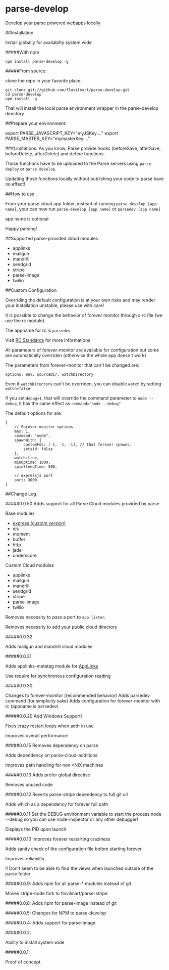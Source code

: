 parse-develop
=========

Develop your parse powered webapps locally

##Installation

Install globally for availabilty system wide

#####With npm
	
	npm install parse-develop -g

#####From source:

clone the repo in your favorite place:

	git clone git://github.com/flovilmart/parse-develop.git
	cd parse-develop
	npm install -g
	
That will install the local parse environment wrapper in the parse-develop directory

##Prepare your environment:

export PARSE_JAVASCRIPT_KEY="myJSKey...."
export PARSE_MASTER_KEY="mymasterKey...."


###Limitations:
As you know, Parse provide hooks (beforeSave, afterSave, beforeDelete, afterDelete) and define functions. 

Those functions have to be uploaded to the Parse servers using `parse deploy` or `parse develop`. 

Updating those functions locally without publishing your code to parse have no effect!



##How to use

From your parse cloud app folder, 
instead of running `parse develop [app name]`, your can now run `parse-develop [app name]` or `parsedev [app name]`

app name is optional

Happy parsing!

##Supported parse-provided cloud modules 
 
- applinks
- mailgun
- mandrill
- sendgrid
- stripe
- parse-image
- twilio


##Custom Configuration


Overriding the default configuration is at your own risks and may render your installation unstable, please use with care!


It is possible to change the behavior of forever monitor through a rc file (we use the rc module).

The appname for rc is `parsedev`

Visit [RC Standards](https://github.com/dominictarr/rc#standards) for more informations

All parameters of forever-monitor are available for configuration but some are automatically overriden (otherwise the whole app doesn't work)

The parameters from forever-monitor that can't be changed are:

`options, env, sourceDir, watchDirectory`

Even if `watchDirectory` can't be overriden, you can disable `watch` by setting `watch=false`

If you set `debug=1`, that will override the command parameter to `node --debug`, it has the same effect as `command="node --debug"`

The default options for are:

	{
		// Forever monitor options
    	max: 1,
    	command: "node",
    	spawnWith: {
     		customFds: [-1, -1, -1], // that forever spawns.
      		setsid: false
    	},
    	watch:true,
    	minUptime: 1000,
    	spinSleepTime: 500,
    	
    	// expressjs port
    	port: 3000
  	}

##Change Log

#####0.0.50
Adds support for all Parse Cloud modules provided by parse

Base modules

- [express (custom version)](https://github.com/flovilmart/express/tree/3.1.0-parse)
- ejs
- moment
- buffer
- http
- jade
- underscore

Custom Cloud modules

- applinks
- mailgun
- mandrill
- sendgrid
- stripe
- parse-image
- twilio

Removes necessity to pass a port to `app.listen`

Removes necessity to add your public cloud directory


#####0.0.32

Adds mailgun and mandrill cloud modules

#####0.0.31

Adds applinks-metatag module for [AppLinks](https://www.parse.com/docs/cloud_modules_guide#applinks)

Use require for synchronous configuration reading


#####0.0.30

Changes to forever-monitor (recommended behavior)
Adds parsedev command (for simplicity sake)
Adds configuration for forever-monitor with rc (appname is parsedev)


#####0.0.20
Add Windows Support!

Fixes crazy restart loops when addr in use

Improves overall performance


#####0.0.15
Removes dependency on parse

Adds dependency on parse-cloud-additions

Improves path handling for non *NIX machines

#####0.0.13
Adds prefer global directive

Removes unused code


#####0.0.12
Reverts parse-stripe dependency to full git url

Adds which as a dependency for forever full path


#####0.0.11
Set the DEBUG environment variable to start the process node --debug so you can
use node-inspector or any other debugger!

Displays the PID upon launch


#####0.0.10
Improves forever restarting craziness

Adds sanity check of the configuration file before starting forever

Improves reliability

!! Don't seem to be able to find the views when launched outside of the parse
folder


#####0.0.9:
Adds npm for all parse-* modules instead of git

Moves stripe-node fork to flovilmart/parse-stripe

#####0.0.8:
Adds npm for parse-image instead of git

#####0.0.5:
Changes for NPM to parse-develop

#####0.0.4:
Adds support for parse-image

#####0.0.2:

Ability to install system wide

#####0.0.1:

Proof of concept

